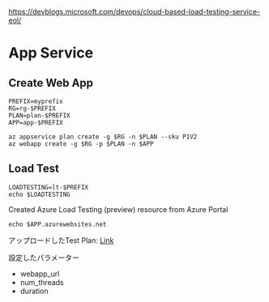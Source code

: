 https://devblogs.microsoft.com/devops/cloud-based-load-testing-service-eol/


# App Service
## Create Web App
```
PREFIX=myprefix
RG=rg-$PREFIX
PLAN=plan-$PREFIX
APP=app-$PREFIX

az appservice plan create -g $RG -n $PLAN --sku P1V2 
az webapp create -g $RG -p $PLAN -n $APP
```

## Load Test
```
LOADTESTING=lt-$PREFIX
echo $LOADTESTING
```
Created Azure Load Testing (preview) resource from Azure Portal
```
echo $APP.azurewebsites.net
```

アップロードしたTest Plan: [Link](./SampleTest.jmx)

設定したパラメーター
- webapp_url
- num_threads
- duration

